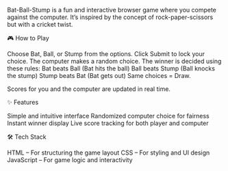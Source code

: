 Bat-Ball-Stump is a fun and interactive browser game where you compete against the computer. It’s inspired by the concept of rock-paper-scissors but with a cricket twist.

🎮 How to Play

  Choose Bat, Ball, or Stump from the options.
  Click Submit to lock your choice.
  The computer makes a random choice.
  The winner is decided using these rules:
  Bat beats Ball (Bat hits the ball)
  Ball beats Stump (Ball knocks the stump)
  Stump beats Bat (Bat gets out)
  Same choices = Draw.

  Scores for you and the computer are updated in real time.

✨ Features

  Simple and intuitive interface
  Randomized computer choice for fairness
  Instant winner display
  Live score tracking for both player and computer

🛠 Tech Stack

  HTML – For structuring the game layout
  CSS – For styling and UI design
  JavaScript – For game logic and interactivity
